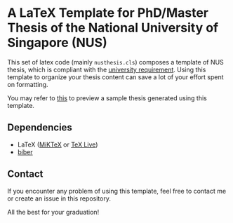 # A LaTeX Template for PhD/Master Thesis of the National University of Singapore (NUS) #

This set of latex code (mainly `nusthesis.cls`) composes a template of NUS thesis, which is compliant with the [university requirement](https://share.nus.edu.sg/registrar/student/info/General-Guidelines-and-Instructions-on-Format-of-Research-Thesis-and-Electronic-Submission.pdf "General Guidelines and Instructions on Format of Research Thesis and Electronic Submission").
Using this template to organize your thesis content can save a lot of your effort spent on formatting. 

You may refer to [this](http://www.comp.nus.edu.sg/~linqian/share/ChickenR.pdf) to preview a sample thesis generated using this template.

## Dependencies ##

- LaTeX ([MiKTeX](https://miktex.org/) or [TeX Live](https://www.tug.org/texlive/))
- [biber](http://biblatex-biber.sourceforge.net/ "Biber: A BibTeX replacement for users of BibLaTeX")

## Contact ##

If you encounter any problem of using this template, feel free to contact me or create an issue in this repository. 

All the best for your graduation!
